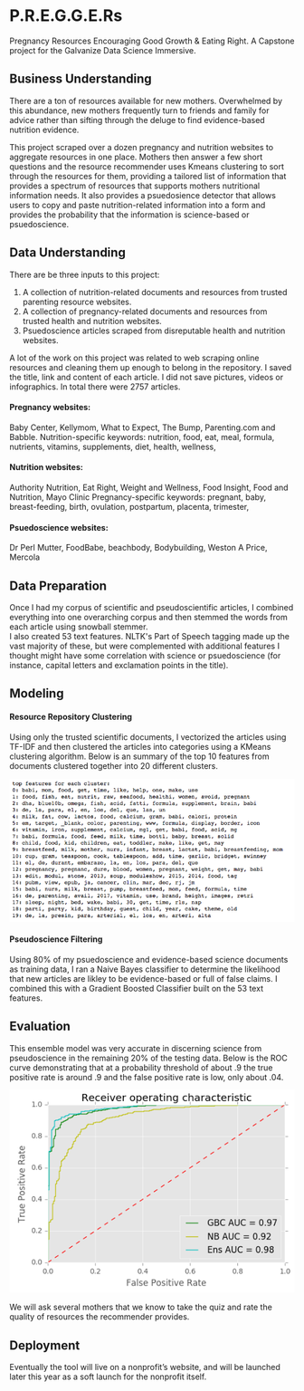 # P.R.E.G.G.E.Rs
Pregnancy Resources Encouraging Good Growth & Eating Right. A Capstone project for the Galvanize Data Science Immersive.

## Business Understanding

There are a ton of resources available for new mothers. Overwhelmed by this abundance, new mothers frequently turn to friends and family for advice rather than sifting through the deluge to find evidence-based nutrition evidence.

This project scraped over a dozen pregnancy and nutrition websites to aggregate resources in one place.  Mothers then answer a few short questions and the resource recommender uses Kmeans clustering to sort through the resources for them, providing a tailored list of information that provides a spectrum of resources that supports mothers nutritional information needs. It also provides a psuedosience detector that allows users to copy and paste nutrition-related information into a form and provides the probability that the information is science-based or psuedoscience.

## Data Understanding

There are be three inputs to this project:
1. A collection of nutrition-related documents and resources from trusted parenting resource websites.
2. A collection of pregnancy-related documents and resources from trusted health and nutrition websites.
3. Psuedoscience articles scraped from disreputable health and nutrition websites.

A lot of the work on this project was related to web scraping online resources and cleaning them up enough to belong in the repository. I saved the title, link and content of each article. I did not save pictures, videos or infographics. In total there were 2757 articles.

#### Pregnancy websites:
Baby Center, Kellymom, What to Expect, The Bump, Parenting.com and Babble.
Nutrition-specific keywords: nutrition, food, eat, meal, formula, nutrients, vitamins, supplements, diet, health, wellness,

#### Nutrition websites:
Authority Nutrition, Eat Right, Weight and Wellness, Food Insight, Food and Nutrition, Mayo Clinic
Pregnancy-specific keywords: pregnant, baby, breast-feeding, birth, ovulation, postpartum, placenta, trimester,

#### Psuedoscience websites:
Dr Perl Mutter, FoodBabe, beachbody, Bodybuilding, Weston A Price, Mercola

## Data Preparation
Once I had my corpus of scientific and pseudoscientific articles,  I combined everything into one overarching corpus and then stemmed the words from each article using snowball stemmer.  
I also created 53 text features. NLTK's Part of Speech tagging made up the vast majority of these, but were complemented with additional features I thought might have some correlation with science or psuedoscience (for instance, capital letters and exclamation points in the title).

## Modeling
#### Resource Repository Clustering
Using only the trusted scientific documents, I vectorized the articles using TF-IDF and then clustered the articles into categories using a KMeans clustering algorithm. Below is an summary of the top 10 features from documents clustered together into 20 different clusters.

![image clusters](/img/clusters.png)

#### Pseudoscience Filtering
Using 80% of my psuedoscience and evidence-based science documents as training data, I ran a Naive Bayes classifier to determine the likelihood that new articles are likley to be evidence-based or full of false claims. I combined this with a Gradient Boosted Classifier built on the 53 text features.

## Evaluation
This ensemble model was very accurate in discerning science from pseudoscience in the remaining 20% of the testing data. Below is the ROC curve demonstrating that at a probability threshold of about .9 the true positive rate is around .9 and the false positive rate is low, only about .04.

![ROC curve image](/img/ROC-curve.png)

We will ask several mothers that we know to take the quiz and rate the quality of resources the recommender provides.


## Deployment
Eventually the tool will live on a nonprofit’s website, and will be launched later this year as a soft launch for the nonprofit itself.
